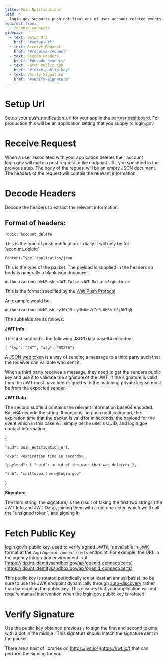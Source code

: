 ```yaml
---
title: Push Notifications
lead: >
  login.gov supports push notifications of user account related events using the Web Push protocol.  Initially it will be limited to account delete events.  Here we document how a service provider can receive push notifications from login.gov.
redirect_from:
  - /openid-connect/
sidenav:
  - text: Setup Url
    href: "#setup-url"
  - text: Receive Request
    href: "#receive-request"
  - text: Decode Headers
    href: "#decode-headers"
  - text: Fetch Public Key
    href: "#fetch-public-key"
  - text: Verify Signature
    href: "#verify-signature"
---
```


# Setup Url

Setup your push_notification_url for your app in the [partner dashboard](https://dashboard.int.identitysandbox.gov/). For production this will be an application setting that you supply to login.gov

# Receive Request

When a user associated with your application deletes their account login.gov will make a post request to the endpoint URL you specified in the previous step. The body of the request will be an empty JSON document.  The headers of the request will contain the relevant information.

# Decode Headers

Decode the headers to extract the relevant information.

## Format of headers:


`Topic: account_delete`

This is the type of push notification.  Initially it will only be for 'account_delete'

`Content-Type: application/json`

This is the type of the packet.  The payload is supplied in the headers so body is generally a blank json document.

`Authorization: WebPush <JWT Info>.<JWT Data>.<Signature>`

This is the format specified by the [Web Push Protocol](https://developers.google.com/web/fundamentals/push-notifications/web-push-protocol)

An example would be:

`Authorization: WebPush eyJ0iJ9.eyJhdWnVrIn0.8M3h-USjDhTqQ`


The subfields are as follows:

**JWT Info**

The first subfield is the following JSON data base64 encoded:

`{ "typ": "JWT", "alg": "RS256"}`

A [JSON web token](https://jwt.io/) is a way of sending a message to a third party such that the receiver can validate who sent it.

When a third party receives a message, they need to get the senders public key and use it to validate the signature of the JWT. If the signature is valid then the JWT must have been signed with the matching private key so must be from the expected sender.

**JWT Data**

The second subfield contains the relevant information base64 encoded. Base64 decode the string. It contains the push notification url, the expiration time that the packet is valid for in seconds, the payload for the event which in this case will simply be the user's UUID, and login.gov contact information.

{

    "aud": push_notification_url,

    "exp": <expiration time in seconds>,

    "payload": { "uuid": <uuid of the user that was deleted> },

    "sub": "mailto:partners@login.gov"

}

**Signature**

The third string, the signature, is the result of taking the first two strings (the JWT Info and JWT Data), joining them with a dot character, which we'll call the "unsigned token", and signing it.

# Fetch Public Key

login.gov's public key, used to verify signed JWTs, is available in [JWK](https://tools.ietf.org/html/rfc7517) format at the `/api/openid_connect/certs` endpoint. For example, the URL in the agency integration environment is at [https://idp.int.identitysandbox.gov/api/openid_connect/certs](https://idp.int.identitysandbox.gov/api/openid_connect/certs)

This public key is rotated periodically (on at least an annual basis), so be sure to use the JWK endpoint dynamically through [auto-discovery](#auto-discovery) rather than hardcoding the public key. This ensures that your application will not require manual intervention when the login.gov public key is rotated.

# Verify Signature

Use the public key obtained previously to sign the first and second tokens with a dot in the middle <JWT Info>.<JWT Data>  This signature should match the signature sent in the packet.

There are a host of libraries on [https://jwt.io/](https://jwt.io/) that can perform the signing for you.


<script type="text/javascript">
  function showExamples(type) {
    Array.prototype.slice.call(document.querySelectorAll('button[data-example]')).forEach(function(button) {
      var show = button.getAttribute('data-example') == type;
      button.className = show ? 'usa-button' : 'usa-button usa-button-secondary';
    });

    Array.prototype.slice.call(document.querySelectorAll('div[data-example]')).forEach(function(example) {
      var show = example.getAttribute('data-example') == type;
      if (show) {
        example.removeAttribute('hidden');
      } else {
        example.setAttribute('hidden', 'true');
      }
    });
  }

  Array.prototype.slice.call(document.querySelectorAll('button[data-example]')).forEach(function(button) {
    button.onclick = function() {
      showExamples(this.getAttribute('data-example'));
    };
  });

  showExamples('private_key_jwt');
</script>
